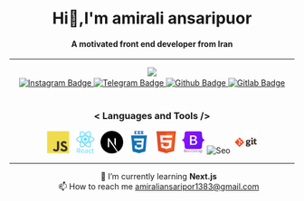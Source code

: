 
<div id="header" align="center">
  <h1>Hi👋,I'm amirali ansaripuor</h1>
</div>
<h4 align="center">A motivated front end developer from Iran</h4>
<hr />

<div id="header" align="center">
  <img src="https://media.giphy.com/media/M9gbBd9nbDrOTu1Mqx/giphy.gif" width="100"/>
</div>

<div id="badges"  align="center">
  <a href="https://instagram.com/amiraliansaripor">
    <img src="https://img.shields.io/badge/Instagram-pink?style=for-the-badge&logo=instagram&logoColor=white" alt="Instagram Badge"/>
  </a>
  <a href="https://telegram.me/amiraliansarpor">
    <img src="https://img.shields.io/badge/Telegram-blue?style=for-the-badge&logo=telegram&logoColor=white" alt="Telegram Badge"/>
  </a>
   <a href="https://github.com/DenverCoder1?tab=followers">
    <img src="https://img.shields.io/badge/Github-purple?style=for-the-badge&logo=github&logoColor=white" alt="Github Badge"/>
  </a>
  <a href="https://github.com/DenverCoder1?tab=followers">
    <img src="https://img.shields.io/badge/Gitlab-orange?style=for-the-badge&logo=gitlab&logoColor=white" alt="Gitlab Badge"/>
  </a>
</div>
<!--
<div align="center">
  <img src="https://raw.githubusercontent.com/svngoku/JavasTips/master/js.gif" width="600" height="300"/>
</div>
-->
<br />
<h3 align="center">< Languages and Tools /></h3>
<div align="center">
  <img src="https://github.com/devicons/devicon/blob/master/icons/javascript/javascript-original.svg" title="JavaScript" alt="JavaScript" width="40" height="40"/>&nbsp;
  <img src="https://github.com/devicons/devicon/blob/master/icons/react/react-original-wordmark.svg" title="React" alt="React" width="40" height="40"/>&nbsp;
  <img src="https://github.com/devicons/devicon/blob/master/icons/nextjs/nextjs-original.svg" title="Nextjs" alt="Nextjs" width="40" height="40"/>&nbsp;
  <img src="https://github.com/devicons/devicon/blob/master/icons/css3/css3-plain-wordmark.svg"  title="CSS3" alt="CSS" width="40" height="40"/>&nbsp;
  <img src="https://github.com/devicons/devicon/blob/master/icons/html5/html5-original.svg" title="HTML5" alt="HTML" width="40" height="40"/>&nbsp;
  <img src="https://github.com/devicons/devicon/blob/master/icons/bootstrap/bootstrap-original-wordmark.svg" title="Git" **alt="Git" width="40" height="40"/>
  <img src="https://static.vecteezy.com/system/resources/previews/002/214/070/original/flat-design-concept-seo-search-engine-optimize-illustrate-free-vector.jpg" title="Seo" alt="Seo" width="40" height="40"/>&nbsp;
  <img src="https://github.com/devicons/devicon/blob/master/icons/git/git-original-wordmark.svg" title="Git" **alt="Git" width="40" height="40"/>
</div>
<hr />
<div align="center">
  <ul>
    <li style="list-style:none;">🌱 I’m currently learning <strong>Next.js</strong></li>
    <li style="list-style:none;">📫 How to reach me <a href="mailto:amiraliansaripor1383@gmail.com">amiraliansaripor1383@gmail.com</a></li>
  </ul>
</div>

<!--
**Amiraliansaripour/Amiraliansaripour** is a ✨ _special_ ✨ repository because its `README.md` (this file) appears on your GitHub profile.

Here are some ideas to get you started:

- 🔭 I’m currently working on ...
- 🌱 I’m currently learning ...
- 👯 I’m looking to collaborate on ...
- 🤔 I’m looking for help with ...
- 💬 Ask me about ...
- 📫 How to reach me: ...
- 😄 Pronouns: ...
- ⚡ Fun fact: ...
-->
